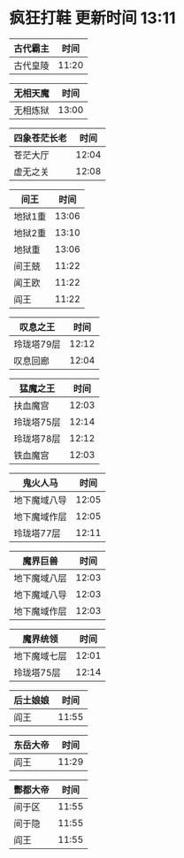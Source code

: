 # 疯狂打鞋 更新时间 13:11

| 古代霸主   | 时间    |
|--------|-------|
| 古代皇陵 | 11:20 |

| 无相天魔   | 时间    |
|--------|-------|
| 无相炼狱 | 13:00 |

| 四象苍茫长老   | 时间    |
|--------|-------|
| 苍茫大厅 | 12:04 |
| 虚无之关 | 12:08 |

| 间王   | 时间    |
|--------|-------|
| 地狱1重 | 13:06 |
| 地狱2重 | 13:10 |
| 地狱重 | 13:06 |
| 间王兢 | 11:22 |
| 闻王欧 | 11:22 |
| 阎王 | 11:22 |

| 叹息之王   | 时间    |
|--------|-------|
| 玲珑塔79层 | 12:12 |
| 叹息回廊 | 12:04 |

| 猛魔之王   | 时间    |
|--------|-------|
| 扶血魔宫 | 12:03 |
| 玲珑塔75层 | 12:14 |
| 玲珑塔78层 | 12:12 |
| 铁血魔宫 | 12:03 |

| 鬼火人马   | 时间    |
|--------|-------|
| 地下魔域八导 | 12:05 |
| 地下魔域作层 | 12:05 |
| 玲珑塔77层 | 12:11 |

| 魔界巨兽   | 时间    |
|--------|-------|
| 地下魔域八层 | 12:03 |
| 地下魔域八导 | 12:03 |
| 地下魔域作层 | 12:03 |

| 魔界统领   | 时间    |
|--------|-------|
| 地下魔域七层 | 12:01 |
| 玲珑塔75层 | 12:14 |

| 后土娘娘   | 时间    |
|--------|-------|
| 阎王 | 11:55 |

| 东岳大帝   | 时间    |
|--------|-------|
| 阎王 | 11:29 |

| 酆都大帝   | 时间    |
|--------|-------|
| 间于区 | 11:55 |
| 间于隐 | 11:55 |
| 阎王 | 11:55 |